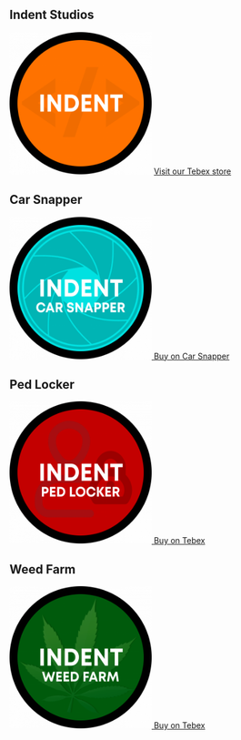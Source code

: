 ## Indent Studios

<img src="https://github.com/IndentStudios/assets/blob/main/product-logos/generic.png" alt="Indent FiveM Car Snapper" width="250px" height="250px" />
<a href="https://indent.tebex.io/">Visit our Tebex store</a>

## Car Snapper

<a href="https://indent.tebex.io/package/5487039">
  <img src="https://raw.githubusercontent.com/IndentStudios/assets/main/product-logos/car-snapper.png" alt="Indent FiveM Car Snapper" width="250px" height="250px" />
  Buy on Car Snapper
</a>

## Ped Locker

<a href="https://indent.tebex.io/package/5486790">
  <img src="https://raw.githubusercontent.com/IndentStudios/assets/main/product-logos/ped-locker.png" alt="Indent FiveM Car Snapper" width="250px" height="250px"/>
  Buy on Tebex
</a>

## Weed Farm

<a href="https://indent.tebex.io/package/5487039">
  <img src="https://raw.githubusercontent.com/IndentStudios/assets/main/product-logos/weed-farm.png" alt="Indent FiveM Weed Farm" width="250px" height="250px"/>
  Buy on Tebex
</a>
